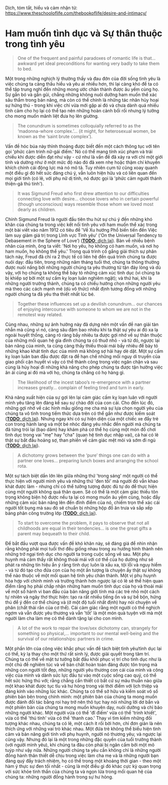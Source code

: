 Dịch, tóm tắt, hiểu và cảm nhận từ: https://www.theschooloflife.com/thebookoflife/desire-and-intimacy/

# Ham muốn tình dục và Sự thân thuộc trong tình yêu

> One of the frequent and painful paradoxes of romantic life is that... awkward yet ideal preconditions for wanting very badly to take them to bed.

Một trong những nghịch lý thường thấy và đau đớn của đời sống tình yêu là việc chúng ta càng thấu hiểu và yêu ai nhiều hơn, thì lại càng khó để ta có thể tập trung nghĩ đến những mong ước chân thành được âu yếm cùng họ.
Sự gắn bó và gần gũi, chẳng những không nuôi dưỡng ham muốn thể xác sâu thẩm trong bản năng, mà còn có thể chính là những tác nhân hủy hoại sự hứng thú - trong khi việc chỉ vừa mới gặp ai đó và chưa dành quá nhiều tình cảm cho họ lại có thể tạo nên những hoàn cảnh bối rối nhưng lý tưởng cho mong muốn mãnh liệt đưa họ lên giường.

> The conundrum is sometimes colloquially referred to as the ‘madonna-whore complex.’... (it might, for heterosexual women, be known as the ‘saint brute complex’).

Vấn đề hóc búa này thỉnh thoảng được biết đến một cách thông tục với tên gọi 'phức cảm trinh nữ-gái điếm.'
Nó có thể mang tính xúc phạm và trái chiều khi được diễn đạt như vậy - cứ như là vấn đề đã xảy ra với chỉ một giới tính và dường như ở một mức độ nào đó đã xem nhẹ hoặc thậm chí khuyến khích chính cái động lực mà nó mô tả.
Tuy nhiên cụm từ cũng xoay quanh một điều gì đó hết sức đáng chú ý, vẫn luôn hiện hữu và có liên quan đến mọi giới tính (có lẽ, với phụ nữ dị tính, nó được gọi là 'phức cảm người thánh thiện-gã thú tính').

> It was Sigmund Freud who first drew attention to our difficulties connecting love with desire... choose lovers who in certain powerful (though unconscious) ways resemble those whom we loved most dearly as children.

Chính Sigmund Freud là người đầu tiên thu hút sự chú ý đến những khó khăn của chúng ta trong việc kết nối tình yêu với ham muốn thể xác trong một bài viết vào năm 1912 có tiêu đề 'Về Xu hướng Phổ biến tiến đến Việc làm suy giảm giá trị trong Lĩnh vực Tình yêu' (‘On the Universal Tendency to Debasement in the Sphere of Love’) ([**TODO**: dịch lại][0]).
Bàn về nhiều bệnh nhân của mình, ông ta viết: 'Nơi họ yêu, họ không có ham muốn, và nơi họ ham muốn, họ không thể yêu.'
Trong quá trình cố gắng giải thích sự phân tách này, Freud đã chỉ ra 2 thực tế có liên hệ đến quá trình chúng ta được nuôi dạy: đầu tiên, trong những năm tháng tuổi thơ, chúng ta thông thường được nuôi nấng bởi những người chúng ta yêu thương từ tận đáy lòng và dù vậy, với họ chúng ta không thể bày tỏ những cảm xúc tình dục (vì chúng ta bị khiếp sợ bởi một sự cấm kỵ loạn luân nghiêm ngặt); và thứ hai, khi là những người trưởng thành, chúng ta có chiều hướng chọn những người yêu mà theo các cách mạnh mẽ (dù vô thức) nhất định tương đồng với những người chúng ta đã yêu tha thiết nhất lúc bé.

> Together these influences set up a devilish conundrum... our chances of enjoying intercourse with someone to whom we are not in the remotest way related.

Cùng nhau, những sự ảnh hưởng này đã dựng nên một vấn đề nan giải tàn nhẫn mà cũng vì nó, càng sâu đậm bao nhiêu khi ta thật sự yêu ai đó xa lạ ngoài huyết thống, càng rõ ràng bấy nhiêu ta được gợi nhớ về sự thân thuộc của những mối quan hệ gia đình chúng ta có thuở nhỏ - và từ đó, ngược lại bản năng của mình, ta cũng càng thấy thiếu thoải mái bấy nhiêu để bày tỏ những khao khát tình dục của mình mà không sợ hãi hay dè dặt.
Một sự cấm kỵ loạn luân ban đầu được đặt ra để hạn chế những mối nguy di truyền của giao phối cận huyết vì vậy có thể thành công trong việc ngăn chặn và sau cùng là hủy hoại đi những khả năng cho phép chúng ta được tận hưởng việc ân ái cùng ai đó mà với họ, chúng ta chẳng có họ hàng gì.

> The likelihood of the incest taboo’s re-emergence with a partner increases greatly... complain of feeling tired and turn in early.

Khả năng xuất hiện của sự gợi lên lại cảm giác cấm kỵ loạn luân với người mình yêu tăng lên đáng kể sau sự chào đời của con cái.
Cho đến lúc đó, những gợi nhớ về các hình mẫu giống mẹ cha mà sự lựa chọn người yêu của chúng ta vô tình trong tiềm thức dựa trên có thể gần như được kiểm soát ([**TODO**: dịch lại][0]).
Nhưng ngay khi có sự hiện diện của một chiếc xe đẩy trẻ con trong hành lang và một bé nhóc đáng yêu nhắc đến người mà chúng ta đã từng trói lại (bạo dâm) hay khám phá cơ thể họ cùng một món đồ chơi tình dục trong vai "mẹ" hay "cha" (quan hệ tình dục nhập vai), cả hai có lẽ thật sự bắt đầu hoảng sợ, than phiền về cảm giác mệt mỏi và sớm đi ngủ ([**TODO**: dịch lại][0]).

> A dichotomy grows between the ‘pure’ things one can do with a partner one loves... preparing lunch boxes and arranging the school rota.

Một sự tách biệt dần lớn lên giữa những thứ 'trong sáng' một người có thể thực hiện với người mình yêu và những thứ 'đen tối' mà người đó vẫn khao khát được làm - nhưng chỉ có thể tưởng tượng được đủ tự do để thực hiện cùng một người không quá thân quen.
Sẽ có thể là một cảm giác thiếu tôn trọng không biện hộ được nếu ta lại có mong muốn âu yếm cùng, hoặc đẩy những cảm xúc bản năng lên đến đỉnh điểm của nó, chiếm trọn thể xác cái người tốt bụng mà sau đó sẽ chuẩn bị những hộp đồ ăn trưa và sắp xếp bảng phân công trường lớp ([**TODO**: dịch lại][0]).

> To start to overcome the problem, it pays to observe that not all childhoods are equal in their tendencies... is one the great gifts a parent may bequeath to their child.

Để bắt đầu vượt qua được vấn đề khó khăn này, sẽ đáng giá để nhìn nhận rằng không phải mọi tuổi thơ đều giống nhau trong xu hướng hình thành nên những trở ngại tình dục cho người ta trong cuộc sống về sau.
Một phụ huynh mà cảm thấy rất không thoải mái với cơ thể của họ dường như sẽ phát ra những tín hiệu ẩn ý rằng tình dục luôn là xấu xa, tội lỗi và nguy hiểm - và từ đó tạo cho đứa con của họ một ấn tượng là chuyện ấy thật sự không thể nào thuộc về một mối quan hệ tình yêu chân thành.
Một vị phụ huynh hòa hợp với chính mình và trưởng thành hơn ngược lại có lẽ sẽ thể hiện quan điểm rằng họ phải chấp nhận những ham muốn tình dục của họ và thoải mái về một số hành vi ban đầu của bản năng giới tính mà các trẻ nhỏ một cách tự nhiên và ngây thơ thực hiện: tạo ra rất nhiều tiếng ồn và sự bề bộn, hứng thú để ý đến cơ thể chúng và (ở một độ tuổi nhất định) hay nói chuyện về phân (chất thải rắn của cơ thể).
Cái cảm giác rằng một người có thể nghịch ngợm và vẫn được yêu thương và vẫn 'tốt' là một món quà tuyện vời mà một người làm cha làm mẹ có thể dành tặng lại cho con mình.

> A lot of the work to repair the love/sex dichotomy can, strangely for something so physical,... important to our mental well-being and the survival of our relationships: partners in crime.

Một phần lớn của công việc khắc phục vấn đề tách biệt tình yêu/tình dục lại có thể, kỳ lạ thay cho một thứ rất sinh lý, được giải quyết trong tâm trí.
Chúng ta có thể về mặt tư tưởng bắt đầu khôi phục vị trí cho tình dục như là một chủ đề nghiêm túc và về bản chất hoàn toàn đáng được tôn trọng mà những con người tốt đẹp, những người yêu thương con cái của mình và công việc của mình và dành sức lực đầu tư vào một cuộc sống cao quý, có thể hết sức hứng thú với; rằng chẳng cần thiết có bất cứ sự mâu thuẫn nào giữa một khao khát được tục tĩu và hư hỏng trong vài thời điểm với lịch thiệp và đáng kính vào những lúc khác.
Chúng ta có thể sở hữu và kiểm soát vô số phiên bản bên trong chính mình: một phiên bản của chúng ta mong muốn được đánh đối tác bằng roi hay trở nên thô tục hay nói những lời dơ bẩn và một phiên bản của chúng ta mong muốn khuyên dạy, nuôi dưỡng và chỉ bảo những người khác.
Một người vừa có thể 'đĩ điếm' vừa có thể 'trinh khiết', vừa có thể 'thú tính' vừa có thể 'thanh cao.'
Thay vì tìm kiếm những đối tượng khác nhau, chúng ta có lẽ, một cách ít rối bời hơn, chỉ đơn giản là nên thích ứng với những vai trò khác nhau.
Một đứa trẻ không thể biểu hiện tình cảm và bản năng giới tính với phụ huynh, người nó thương yêu; và ngược lại cũng vậy.
Nhưng đó lại là một trong những đặc quyền của tuổi trưởng thành (với người mình yêu), khi chúng ta đâu còn phải bị ngăn cấm bởi một mô tuýp như vậy nữa.
Những người chúng ta yêu cần không chỉ là những người đồng hành thân thiết dễ chịu trong việc làm cha mẹ và là những người bạn đáng quý đầy trách nhiệm, họ có thể trong một khoảng thời gian - theo một hàm ý thực sự đen tối nhất - cũng là một điều gì đó khác cực kỳ quan trọng với sức khỏe tinh thần của chúng ta và ngọn lửa trong mối quan hệ của chúng ta: những người đồng hành trong sự hư hỏng.


[0]: ./desire-and-intimacy.md "TODO"
